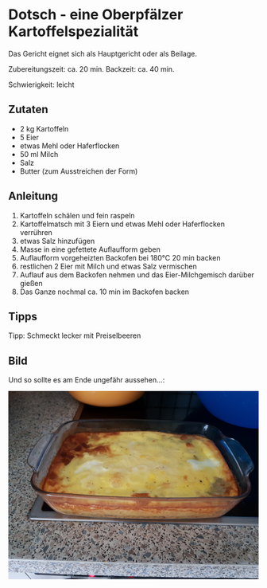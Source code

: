 # Dotsch - eine Oberpfälzer Kartoffelspezialität

Das Gericht eignet sich als Hauptgericht oder als Beilage.

Zubereitungszeit: ca. 20 min.
Backzeit: ca. 40 min.

Schwierigkeit: leicht

## Zutaten

* 2 kg Kartoffeln
* 5 Eier
* etwas Mehl oder Haferflocken
* 50 ml Milch
* Salz
* Butter (zum Ausstreichen der Form)

## Anleitung

1. Kartoffeln schälen und fein raspeln
2. Kartoffelmatsch mit 3 Eiern und etwas Mehl oder Haferflocken verrühren
3. etwas Salz hinzufügen
4. Masse in eine gefettete Auflaufform geben
5. Auflaufform vorgeheizten Backofen bei 180°C 20 min backen
6. restlichen 2 Eier mit Milch und etwas Salz vermischen
7. Auflauf aus dem Backofen nehmen und das Eier-Milchgemisch darüber gießen
8. Das Ganze nochmal ca. 10 min im Backofen backen

## Tipps

Tipp: Schmeckt lecker mit Preiselbeeren

## Bild
Und so sollte es am Ende ungefähr aussehen...:

<img src="dotsch.jpg"/>


